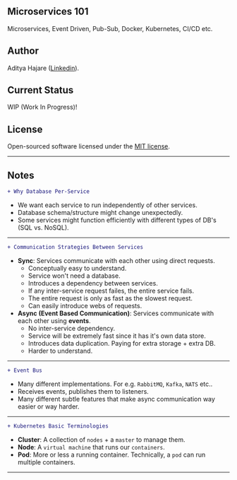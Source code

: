 ## Microservices 101
Microservices, Event Driven, Pub-Sub, Docker, Kubernetes, CI/CD etc.

## Author
Aditya Hajare ([Linkedin](https://in.linkedin.com/in/aditya-hajare)).

## Current Status
WIP (Work In Progress)!

## License
Open-sourced software licensed under the [MIT license](http://opensource.org/licenses/MIT).

----------------------------------------

## Notes

```diff
+ Why Database Per-Service
```
- We want each service to run independently of other services.
- Database schema/structure might change unexpectedly.
- Some services might function efficiently with different types of DB's (SQL vs. NoSQL).

----------------------------------------

```diff
+ Communication Strategies Between Services
```
- **Sync**: Services communicate with each other using direct requests.
    * Conceptually easy to understand.
    * Service won't need a database.
    * Introduces a dependency between services.
    * If any inter-service request failes, the entire service fails.
    * The entire request is only as fast as the slowest request.
    * Can easily introduce webs of requests.
- **Async (Event Based Communication)**: Services communicate with each other using **events**.
    * No inter-service dependency.
    * Service will be extremely fast since it has it's own data store.
    * Introduces data duplication. Paying for extra storage + extra DB.
    * Harder to understand.

----------------------------------------

```diff
+ Event Bus
```
- Many different implementations. For e.g. `RabbitMQ`, `Kafka`, `NATS` etc..
- Receives events, publishes them to listeners.
- Many different subtle features that make async communication way easier or way harder.

----------------------------------------

```diff
+ Kubernetes Basic Terminologies
```
- **Cluster**: A collection of `nodes` + a `master` to manage them.
- **Node**: A `virtual machine` that runs our `containers`.
- **Pod**: More or less a running container. Technically, a `pod` can run multiple containers.

----------------------------------------
